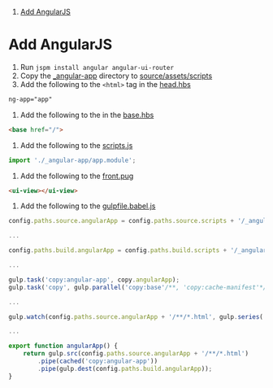 1. [Add AngularJS](#add-angularjs)


# Add AngularJS
1. Run `jspm install angular angular-ui-router`
1. Copy the [_angular-app](./_angular-app) directory to [source/assets/scripts](./source/assets/scripts)
1. Add the following to the `<html>` tag in the [head.hbs](./source/_partials/base.pug#L14)

```html
ng-app="app"
```

1. Add the following to the [<head>](../../../source/_partials/base.hbs#L15) in the [base.hbs](../../../source/_partials/base.pug)

```html
<base href="/">
```

1. Add the following to the [scripts.js](../../../source/assets/scripts/scripts.js)

```javascript
import './_angular-app/app.module';
```

1. Add the following to the [front.pug](../../../source/_partials/templates/front.pug#L20)

```html
<ui-view></ui-view>
```

1. Add the following to the [gulpfile.babel.js](../../../gulpfile.babel.js)

```javascript
config.paths.source.angularApp = config.paths.source.scripts + '/_angular-app';

...

config.paths.build.angularApp = config.paths.build.scripts + '/_angular-app';

...

gulp.task('copy:angular-app', copy.angularApp);
gulp.task('copy', gulp.parallel('copy:base'/**, 'copy:cache-manifest'*/, 'copy:libraries', 'copy:angular-app'));

...

gulp.watch(config.paths.source.angularApp + '/**/*.html', gulp.series('copy:angular-app', browserSync.reload));

...

export function angularApp() {
    return gulp.src(config.paths.source.angularApp + '/**/*.html')
        .pipe(cached('copy:angular-app'))
        .pipe(gulp.dest(config.paths.build.angularApp));
}
```
